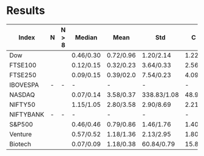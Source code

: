 # Results

|     Index     | N | N > 8 | Median | Mean | Std  | C |
| ------------- | ------------- | ------------- | ------------- | ------------- |------------- |------------- |
| Dow           | | | 0.46/0.30 | 0.72/0.96  | 1.20/2.14  |  1.22 | 
| FTSE100       | | | 0.12/0.15 | 0.32/0.23  | 3.64/0.33  |  2.56 |
| FTSE250       | | | 0.09/0.15 | 0.39/02.0  | 7.54/0.23  |  4.09 |
| IBOVESPA      | - | - | - |  - | -  |  - |
| NASDAQ        | | | 0.07/0.14  |3.58/0.37 | 338.83/1.08  | 48.93  |
| NIFTY50       | | | 1.15/1.05  | 2.80/3.58  |  2.90/8.69  | 2.21  |
| NIFTYBANK     | - | - | -  |  - |  -  | - |
| S&P500        | | | 0.46/0.46  | 0.79/0.86  | 1.46/1.76   | 1.40  |
| Venture       | | | 0.57/0.52  | 1.18/1.36  | 2.13/2.95   | 1.80  |
| Biotech       | | | 0.07/0.09  | 1.18/0.38  | 60.84/0.79  | 15.8 |
